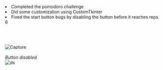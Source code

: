 <li> Completed the pomodoro challenge </li>
<li> Did some customization using CustomTkinter </li>
<li> Fixed the start button bugs by disabling the button before it reaches reps 6 </li>
<br>
<br>
<br>

![Capture](https://user-images.githubusercontent.com/122131469/217509070-160d4fe0-c46c-4aa1-b5b4-0aa866b96b2a.JPG)
<br>
<br>
<em>Button disabled </em>
<br>
![ds](https://user-images.githubusercontent.com/122131469/217509181-9f080658-e8fa-46bb-9860-8637ae551fe0.JPG)
